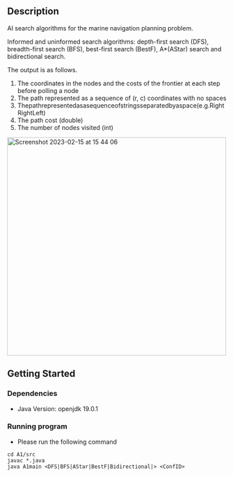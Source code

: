 ## Description

AI search algorithms for the marine navigation planning problem.

Informed and uninformed search algorithms: depth-first search (DFS), breadth-first search (BFS), best-first search (BestF), A*(AStar) search and bidirectional search.

The output is as follows.

1. The coordinates in the nodes and the costs of the frontier at each step before polling a node
2. The path represented as a sequence of (r, c) coordinates with no spaces
3. Thepathrepresentedasasequenceofstringsseparatedbyaspace(e.g.RightRightLeft) 
4. The path cost (double)
5. The number of nodes visited (int)

<img width="503" alt="Screenshot 2023-02-15 at 15 44 06" src="https://user-images.githubusercontent.com/118636537/219078910-ae917256-35f5-4a72-9cab-b6a8af78a351.png">

## Getting Started

### Dependencies

* Java Version: openjdk 19.0.1

### Running program

* Please run the following command
```
cd A1/src
javac *.java
java A1main <DFS|BFS|AStar|BestF|Bidirectional|> <ConfID>
```
